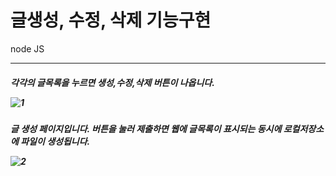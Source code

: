 # 글생성, 수정, 삭제 기능구현
node JS

<hr>

<h5>각각의 글목록을 누르면 생성,수정,삭제 버튼이 나옵니다.

![1](https://user-images.githubusercontent.com/66048317/97101786-8635eb80-16e3-11eb-819d-f719160927c8.png)

<h5>글 생성 페이지입니다. 버튼을 눌러 제출하면 웹에 글목록이 표시되는 동시에 로컬저장소에 파일이 생성됩니다.

![2](https://user-images.githubusercontent.com/66048317/97101788-87671880-16e3-11eb-80f9-bd136daf8df7.png)
